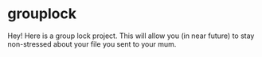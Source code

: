 # grouplock
Hey! Here is a group lock project. This will allow you (in near future) to stay non-stressed about your file you sent to your mum.
